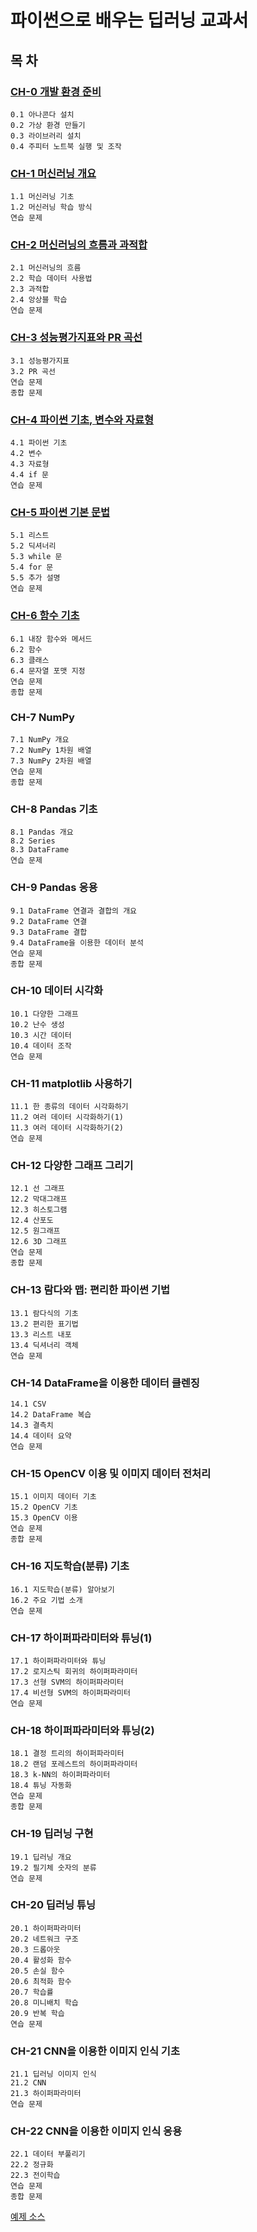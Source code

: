 # 파이썬으로 배우는 딥러닝 교과서

## 목 차

### [CH-0 개발 환경 준비](./files/ch0.ipynb)
```shell
0.1 아나콘다 설치
0.2 가상 환경 만들기
0.3 라이브러리 설치
0.4 주피터 노트북 실행 및 조작
```

### [CH-1 머신러닝 개요](./files/ch1.md)
```shell
1.1 머신러닝 기초
1.2 머신러닝 학습 방식
연습 문제
```

### [CH-2 머신러닝의 흐름과 과적합](./files/ch2.ipynb)
```shell
2.1 머신러닝의 흐름
2.2 학습 데이터 사용법
2.3 과적합
2.4 앙상블 학습
연습 문제
```

### [CH-3 성능평가지표와 PR 곡선](./files/ch3.ipynb)
```shell
3.1 성능평가지표
3.2 PR 곡선
연습 문제
종합 문제
```

### [CH-4 파이썬 기초, 변수와 자료형](./files/ch4.ipynb)
```shell
4.1 파이썬 기초
4.2 변수
4.3 자료형
4.4 if 문
연습 문제
```

### [CH-5 파이썬 기본 문법](./files/ch5.ipynb)
```shell
5.1 리스트
5.2 딕셔너리
5.3 while 문
5.4 for 문
5.5 추가 설명
연습 문제
```

### [CH-6 함수 기초](./files/ch6.ipynb)
```shell
6.1 내장 함수와 메서드
6.2 함수
6.3 클래스
6.4 문자열 포맷 지정
연습 문제
종합 문제
```

### CH-7 NumPy
```shell
7.1 NumPy 개요
7.2 NumPy 1차원 배열
7.3 NumPy 2차원 배열
연습 문제
종합 문제
```

### CH-8 Pandas 기초
```shell
8.1 Pandas 개요
8.2 Series
8.3 DataFrame
연습 문제
```

### CH-9 Pandas 응용
```shell
9.1 DataFrame 연결과 결합의 개요
9.2 DataFrame 연결
9.3 DataFrame 결합
9.4 DataFrame을 이용한 데이터 분석
연습 문제
종합 문제
```

### CH-10 데이터 시각화
```shell
10.1 다양한 그래프
10.2 난수 생성
10.3 시간 데이터
10.4 데이터 조작
연습 문제
```

### CH-11 matplotlib 사용하기
```shell
11.1 한 종류의 데이터 시각화하기
11.2 여러 데이터 시각화하기(1)
11.3 여러 데이터 시각화하기(2)
연습 문제
```

### CH-12 다양한 그래프 그리기
```shell
12.1 선 그래프
12.2 막대그래프
12.3 히스토그램
12.4 산포도
12.5 원그래프
12.6 3D 그래프
연습 문제
종합 문제
```

### CH-13 람다와 맵: 편리한 파이썬 기법
```shell
13.1 람다식의 기초
13.2 편리한 표기법
13.3 리스트 내포
13.4 딕셔너리 객체
연습 문제
```

### CH-14 DataFrame을 이용한 데이터 클렌징
```shell
14.1 CSV
14.2 DataFrame 복습
14.3 결측치
14.4 데이터 요약
연습 문제
```

### CH-15 OpenCV 이용 및 이미지 데이터 전처리
```shell
15.1 이미지 데이터 기초
15.2 OpenCV 기초
15.3 OpenCV 이용
연습 문제
종합 문제
```

### CH-16 지도학습(분류) 기초
```shell
16.1 지도학습(분류) 알아보기
16.2 주요 기법 소개
연습 문제
```

### CH-17 하이퍼파라미터와 튜닝(1)
```shell
17.1 하이퍼파라미터와 튜닝
17.2 로지스틱 회귀의 하이퍼파라미터
17.3 선형 SVM의 하이퍼파라미터
17.4 비선형 SVM의 하이퍼파라미터
연습 문제
```

### CH-18 하이퍼파라미터와 튜닝(2)
```shell
18.1 결정 트리의 하이퍼파라미터
18.2 랜덤 포레스트의 하이퍼파라미터
18.3 k-NN의 하이퍼파라미터
18.4 튜닝 자동화
연습 문제
종합 문제
```

### CH-19 딥러닝 구현
```shell
19.1 딥러닝 개요
19.2 필기체 숫자의 분류
연습 문제
```

### CH-20 딥러닝 튜닝
```shell
20.1 하이퍼파라미터
20.2 네트워크 구조
20.3 드롭아웃
20.4 활성화 함수
20.5 손실 함수
20.6 최적화 함수
20.7 학습률
20.8 미니배치 학습
20.9 반복 학습
연습 문제
```

### CH-21 CNN을 이용한 이미지 인식 기초
```shell
21.1 딥러닝 이미지 인식
21.2 CNN
21.3 하이퍼파라미터
연습 문제
```

### CH-22 CNN을 이용한 이미지 인식 응용
```shell
22.1 데이터 부풀리기
22.2 정규화
22.3 전이학습
연습 문제
종합 문제
```


[예제 소스](http://hanbit.co.kr/src/10282)
